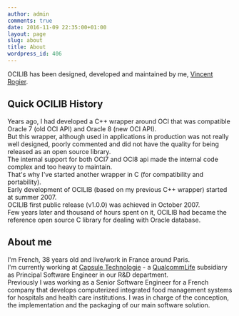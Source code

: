 ```yaml
---
author: admin
comments: true
date: 2016-11-09 22:35:00+01:00
layout: page
slug: about
title: About
wordpress_id: 406
---
```


OCILIB has been designed, developed and maintained by me, [Vincent Rogier]({{site.meurl}}).

## Quick OCILIB History

Years ago, I had developed a C++ wrapper around OCI that was compatible Oracle 7 (old OCI API) and Oracle 8 (new OCI API).
<br/>
But this wrapper, although used in applications in production was not really well designed, poorly commented and did not have the quality for being released as an open source library. 
<br/>
The internal support for both OCI7 and OCI8 api made the internal code complex and too heavy to maintain.
<br/>
That's why I've started another wrapper in C (for compatibility and portability). 
<br/>
Early development of OCILIB (based on my previous C++ wrapper) started at summer 2007.
<br/>
OCILIB first public release (v1.0.0) was achieved in October 2007.
<br/>
Few years later and thousand of hours spent on it, OCILIB had became the reference open source C library for dealing with Oracle database.
  
## About me

I'm French, 38 years old and live/work in France around Paris.
<br/>
I'm currently working at [Capsule Technologie](http://www.capsuletech.com) - a [QualcommLife](http://www.QualcommLife.com) subsidiary as Principal Software Engineer in our R&D department.
<br/>
Previously I was working as a Senior Software Engineer for a French company that develops computerized integrated food management systems for hospitals and health care institutions. I was in charge of the conception, the implementation and the packaging of our main software solution.
